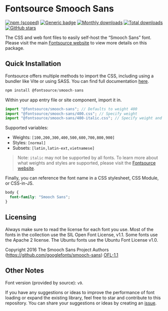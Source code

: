 # Fontsource Smooch Sans

[![npm (scoped)](https://img.shields.io/npm/v/@fontsource/smooch-sans?color=brightgreen)](https://www.npmjs.com/package/@fontsource/smooch-sans) [![Generic badge](https://img.shields.io/badge/fontsource-passing-brightgreen)](https://github.com/fontsource/fontsource) [![Monthly downloads](https://badgen.net/npm/dm/@fontsource/smooch-sans)](https://github.com/fontsource/fontsource) [![Total downloads](https://badgen.net/npm/dt/@fontsource/smooch-sans)](https://github.com/fontsource/fontsource) [![GitHub stars](https://img.shields.io/github/stars/fontsource/fontsource.svg?style=social&label=Star)](https://github.com/fontsource/fontsource/stargazers)

The CSS and web font files to easily self-host the “Smooch Sans” font. Please visit the main [Fontsource website](https://fontsource.org/fonts/smooch-sans) to view more details on this package.

## Quick Installation

Fontsource offers multiple methods to import the CSS, including using a bundler like Vite or using SASS. You can find full documentation [here](https://fontsource.org/docs/getting-started/introduction).

```javascript
npm install @fontsource/smooch-sans
```

Within your app entry file or site component, import it in.

```javascript
import "@fontsource/smooch-sans"; // Defaults to weight 400
import "@fontsource/smooch-sans/400.css"; // Specify weight
import "@fontsource/smooch-sans/400-italic.css"; // Specify weight and style
```

Supported variables:
- Weights: `[100,200,300,400,500,600,700,800,900]`
- Styles: `[normal]`
- Subsets: `[latin,latin-ext,vietnamese]`

> Note: `italic` may not be supported by all fonts. To learn more about what weights and styles are supported, please visit the [Fontsource website](https://fontsource.org/fonts/smooch-sans).

Finally, you can reference the font name in a CSS stylesheet, CSS Module, or CSS-in-JS.

```css
body {
  font-family: "Smooch Sans";
}
```

## Licensing
Always make sure to read the license for each font you use. Most of the fonts in the collection use the SIL Open Font License, v1.1. Some fonts use the Apache 2 license. The Ubuntu fonts use the Ubuntu Font License v1.0.

Copyright 2016 The Smooch Sans Project Authors (https://github.com/googlefonts/smooch-sans)
[OFL-1.1](http://scripts.sil.org/OFL)

## Other Notes
Font version (provided by source): `v9`.

If you have any suggestions or ideas to improve the performance of font loading or expand the existing library, feel free to star and contribute to this repository. You can share your suggestions or ideas by creating an [issue](https://github.com/fontsource/fontsource/issues).